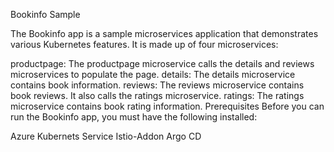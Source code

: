 Bookinfo Sample

The Bookinfo app is a sample microservices application that demonstrates various Kubernetes features. It is made up of four microservices:

productpage: The productpage microservice calls the details and reviews microservices to populate the page.
details: The details microservice contains book information.
reviews: The reviews microservice contains book reviews. It also calls the ratings microservice.
ratings: The ratings microservice contains book rating information.
Prerequisites
Before you can run the Bookinfo app, you must have the following installed:

Azure Kubernets Service
Istio-Addon
Argo CD
